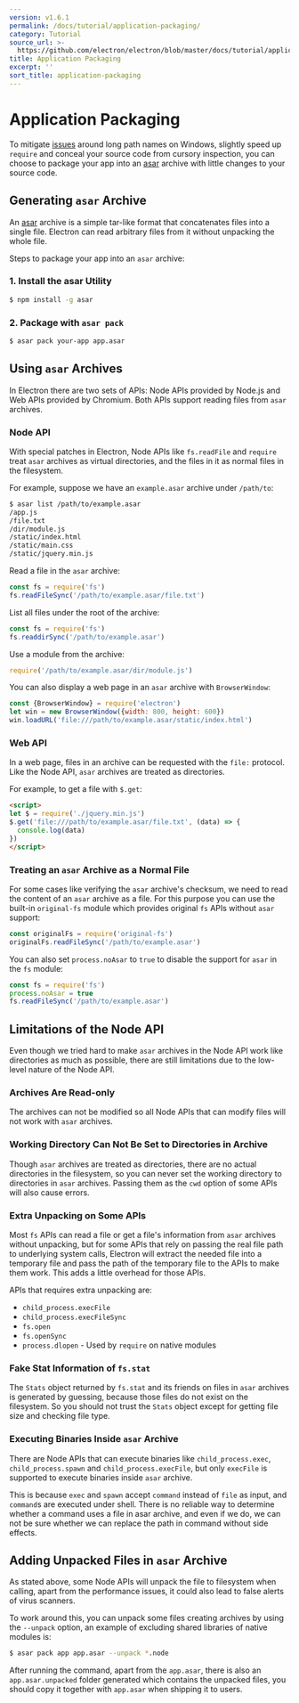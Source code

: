 ```yaml
---
version: v1.6.1
permalink: /docs/tutorial/application-packaging/
category: Tutorial
source_url: >-
  https://github.com/electron/electron/blob/master/docs/tutorial/application-packaging.md
title: Application Packaging
excerpt: ''
sort_title: application-packaging
---
```

# Application Packaging

To mitigate [issues](https://github.com/joyent/node/issues/6960) around long path names on Windows, slightly speed up `require` and conceal your source code from cursory inspection, you can choose to package your app into an [asar](https://github.com/electron/asar) archive with little changes to your source code.

## Generating `asar` Archive

An [asar](https://github.com/electron/asar) archive is a simple tar-like format that concatenates files into a single file. Electron can read arbitrary files from it without unpacking the whole file.

Steps to package your app into an `asar` archive:

### 1\. Install the asar Utility

```bash
$ npm install -g asar
```

### 2\. Package with `asar pack`

```bash
$ asar pack your-app app.asar
```

## Using `asar` Archives

In Electron there are two sets of APIs: Node APIs provided by Node.js and Web APIs provided by Chromium. Both APIs support reading files from `asar` archives.

### Node API

With special patches in Electron, Node APIs like `fs.readFile` and `require` treat `asar` archives as virtual directories, and the files in it as normal files in the filesystem.

For example, suppose we have an `example.asar` archive under `/path/to`:

```bash
$ asar list /path/to/example.asar
/app.js
/file.txt
/dir/module.js
/static/index.html
/static/main.css
/static/jquery.min.js
```

Read a file in the `asar` archive:

```javascript
const fs = require('fs')
fs.readFileSync('/path/to/example.asar/file.txt')
```

List all files under the root of the archive:

```javascript
const fs = require('fs')
fs.readdirSync('/path/to/example.asar')
```

Use a module from the archive:

```javascript
require('/path/to/example.asar/dir/module.js')
```

You can also display a web page in an `asar` archive with `BrowserWindow`:

```javascript
const {BrowserWindow} = require('electron')
let win = new BrowserWindow({width: 800, height: 600})
win.loadURL('file:///path/to/example.asar/static/index.html')
```

### Web API

In a web page, files in an archive can be requested with the `file:` protocol. Like the Node API, `asar` archives are treated as directories.

For example, to get a file with `$.get`:

```html
<script>
let $ = require('./jquery.min.js')
$.get('file:///path/to/example.asar/file.txt', (data) => {
  console.log(data)
})
</script>
```

### Treating an `asar` Archive as a Normal File

For some cases like verifying the `asar` archive's checksum, we need to read the content of an `asar` archive as a file. For this purpose you can use the built-in `original-fs` module which provides original `fs` APIs without `asar` support:

```javascript
const originalFs = require('original-fs')
originalFs.readFileSync('/path/to/example.asar')
```

You can also set `process.noAsar` to `true` to disable the support for `asar` in the `fs` module:

```javascript
const fs = require('fs')
process.noAsar = true
fs.readFileSync('/path/to/example.asar')
```

## Limitations of the Node API

Even though we tried hard to make `asar` archives in the Node API work like directories as much as possible, there are still limitations due to the low-level nature of the Node API.

### Archives Are Read-only

The archives can not be modified so all Node APIs that can modify files will not work with `asar` archives.

### Working Directory Can Not Be Set to Directories in Archive

Though `asar` archives are treated as directories, there are no actual directories in the filesystem, so you can never set the working directory to directories in `asar` archives. Passing them as the `cwd` option of some APIs will also cause errors.

### Extra Unpacking on Some APIs

Most `fs` APIs can read a file or get a file's information from `asar` archives without unpacking, but for some APIs that rely on passing the real file path to underlying system calls, Electron will extract the needed file into a temporary file and pass the path of the temporary file to the APIs to make them work. This adds a little overhead for those APIs.

APIs that requires extra unpacking are:

*   `child_process.execFile`
*   `child_process.execFileSync`
*   `fs.open`
*   `fs.openSync`
*   `process.dlopen` - Used by `require` on native modules

### Fake Stat Information of `fs.stat`

The `Stats` object returned by `fs.stat` and its friends on files in `asar` archives is generated by guessing, because those files do not exist on the filesystem. So you should not trust the `Stats` object except for getting file size and checking file type.

### Executing Binaries Inside `asar` Archive

There are Node APIs that can execute binaries like `child_process.exec`, `child_process.spawn` and `child_process.execFile`, but only `execFile` is supported to execute binaries inside `asar` archive.

This is because `exec` and `spawn` accept `command` instead of `file` as input, and `command`s are executed under shell. There is no reliable way to determine whether a command uses a file in asar archive, and even if we do, we can not be sure whether we can replace the path in command without side effects.

## Adding Unpacked Files in `asar` Archive

As stated above, some Node APIs will unpack the file to filesystem when calling, apart from the performance issues, it could also lead to false alerts of virus scanners.

To work around this, you can unpack some files creating archives by using the `--unpack` option, an example of excluding shared libraries of native modules is:

```bash
$ asar pack app app.asar --unpack *.node
```

After running the command, apart from the `app.asar`, there is also an `app.asar.unpacked` folder generated which contains the unpacked files, you should copy it together with `app.asar` when shipping it to users.
